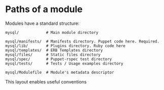      
     
           
       
<h1>Paths of a module</h1>
       
                            
<p>Modules have a standard structure:</p> 
<pre class=" code"><code><span class="java_plain">mysql</span><span class="java_operator">/</span><span class="java_plain">&nbsp;&nbsp;&nbsp;&nbsp;&nbsp;&nbsp;&nbsp;&nbsp;&nbsp;&nbsp;&nbsp;&nbsp;#&nbsp;</span><span class="java_type">Main</span><span class="java_plain">&nbsp;module&nbsp;directory</span>
<span class="java_plain"></span>
<span class="java_plain">mysql</span><span class="java_operator">/</span><span class="java_plain">manifests</span><span class="java_operator">/</span><span class="java_plain">&nbsp;&nbsp;#&nbsp;</span><span class="java_type">Manifests</span><span class="java_plain">&nbsp;directory</span><span class="java_separator">.</span><span class="java_plain">&nbsp;</span><span class="java_type">Puppet</span><span class="java_plain">&nbsp;code&nbsp;here</span><span class="java_separator">.</span><span class="java_plain">&nbsp;</span><span class="java_type">Required</span><span class="java_separator">.</span><span class="java_plain"></span>
<span class="java_plain">mysql</span><span class="java_operator">/</span><span class="java_plain">lib</span><span class="java_operator">/</span><span class="java_plain">&nbsp;&nbsp;&nbsp;&nbsp;&nbsp;&nbsp;&nbsp;&nbsp;#&nbsp;</span><span class="java_type">Plugins</span><span class="java_plain">&nbsp;directory</span><span class="java_separator">.</span><span class="java_plain">&nbsp;</span><span class="java_type">Ruby</span><span class="java_plain">&nbsp;code&nbsp;here</span>
<span class="java_plain">mysql</span><span class="java_operator">/</span><span class="java_plain">templates</span><span class="java_operator">/</span><span class="java_plain">&nbsp;&nbsp;#&nbsp;ERB&nbsp;</span><span class="java_type">Templates</span><span class="java_plain">&nbsp;directory</span>
<span class="java_plain">mysql</span><span class="java_operator">/</span><span class="java_plain">files</span><span class="java_operator">/</span><span class="java_plain">&nbsp;&nbsp;&nbsp;&nbsp;&nbsp;&nbsp;#&nbsp;</span><span class="java_type">Static</span><span class="java_plain">&nbsp;files&nbsp;directory</span>
<span class="java_plain">mysql</span><span class="java_operator">/</span><span class="java_plain">spec</span><span class="java_operator">/</span><span class="java_plain">&nbsp;&nbsp;&nbsp;&nbsp;&nbsp;&nbsp;&nbsp;#&nbsp;</span><span class="java_type">Puppet</span><span class="java_operator">-</span><span class="java_plain">rspec&nbsp;test&nbsp;directory</span>
<span class="java_plain">mysql</span><span class="java_operator">/</span><span class="java_plain">tests</span><span class="java_operator">/</span><span class="java_plain">&nbsp;&nbsp;&nbsp;&nbsp;&nbsp;&nbsp;#&nbsp;</span><span class="java_type">Tests</span><span class="java_plain">&nbsp;</span><span class="java_operator">/</span><span class="java_plain">&nbsp;</span><span class="java_type">Usage</span><span class="java_plain">&nbsp;examples&nbsp;directory</span>
<span class="java_plain"></span>
<span class="java_plain">mysql</span><span class="java_operator">/</span><span class="java_type">Modulefile</span><span class="java_plain">&nbsp;&nbsp;#&nbsp;</span><span class="java_type">Module</span><span class="java_literal">'s&nbsp;metadata&nbsp;descriptor</span></code></pre>
<p>This layout enables useful conventions</p>
  
     
     

